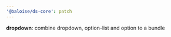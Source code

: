 ```yaml
---
'@baloise/ds-core': patch
---
```


**dropdown**: combine dropdown, option-list and option to a bundle
